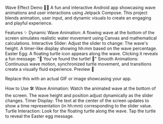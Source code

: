 Wave Effect Demo 🌊🐢
A fun and interactive Android app showcasing wave animations and user interactions using Jetpack Compose. This project blends animation, user input, and dynamic visuals to create an engaging and playful experience.

Features ✨
Dynamic Wave Animation: A flowing wave at the bottom of the screen simulates realistic water movement using Canvas and mathematical calculations.
Interactive Slider: Adjust the slider to change:
The wave's height.
A timer-like display showing hh:mm based on the wave percentage.
Easter Egg: A floating turtle icon appears along the wave. Clicking it reveals a fun message:
"🐢 You've found the turtle! 🐢"
Smooth Animations: Continuous wave motion, synchronized turtle movement, and transitions create a visually fluid experience.
Preview 🎥

Replace this with an actual GIF or image showcasing your app.

How to Use 🛠️
Wave Animation:
Watch the animated wave at the bottom of the screen.
The wave height and position adjust dynamically as the slider changes.
Timer Display:
The text at the center of the screen updates to show a time representation (in hh:mm) corresponding to the slider value.
Turtle Interaction:
Look for the floating turtle along the wave.
Tap the turtle to reveal the Easter egg message.
